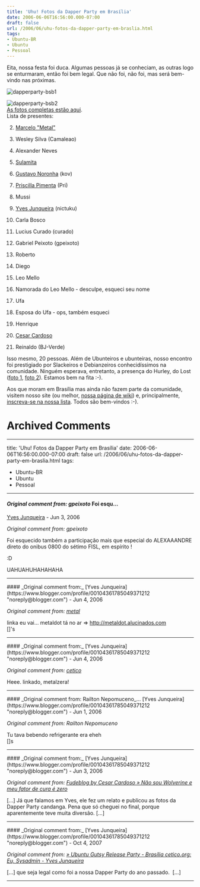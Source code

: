 ```yaml
---
title: 'Uhu! Fotos da Dapper Party em Brasília'
date: 2006-06-06T16:56:00.000-07:00
draft: false
url: /2006/06/uhu-fotos-da-dapper-party-em-braslia.html
tags: 
- Ubuntu-BR
- Ubuntu
- Pessoal
---
```


Eita, nossa festa foi duca. Algumas pessoas já se conheciam, as outras logo se enturmaram, então foi bem legal. Que não foi, não foi, mas será bem-vindo nas próximas.  
  
![dapperparty-bsb1](http://cetico.org/dapper_release_party-bsb/images/s5300043.jpg "dapperparty-bsb1")  
  
![dapperparty-bsb2](http://cetico.org/dapper_release_party-bsb/images/s5300061.jpg "dapperparty-bsb2")  
[As fotos completas estão aqui](http://fotos.ubuntubrasil.org/v/DapperParty-BSB).  
Lista de presentes:  

  
2.  [Marcelo "Metal"](http://metaldot.alucinados.com/)
  
4.  Wesley Silva (Camaleao)
  
6.  Alexander Neves
  
8.  [Sulamita](http://sulamita.linuxchix.org.br/)
  
10.  [Gustavo Noronha](http://blog.kov.eti.br/) (kov)
  
12.  [Priscilla Pimenta](http://priscilla.linuxchix.org.br/) (Pri)
  
14.  Mussi
  
16.  [Yves Junqueira](http://www.cetico.org/tech) (nictuku)
  
18.  Carla Bosco
  
20.  Lucius Curado (curado)
  
22.  Gabriel Peixoto (gpeixoto)
  
24.  Roberto
  
26.  Diego
  
28.  Leo Mello
  
30.  Namorada do Leo Mello - desculpe, esqueci seu nome
  
32.  Ufa
  
34.  Esposa do Ufa - ops, também esqueci
  
36.  Henrique
  
38.  [Cesar Cardoso](http://zyakannazio.eti.br/fudeblog)
  
40.  Reinaldo (BJ-Verde)
  

  
Isso mesmo, 20 pessoas. Além de Ubunteiros e ubunteiras, nosso encontro foi prestigiado por Slackeiros e Debianzeiros conhecidíssimos na comunidade. Ninguém esperava, entretanto, a presença do Hurley, do Lost ([foto 1](http://www.reviewjournal.com/lvrj_home/2005/May-12-Thu-2005/photos/lifestyle.jpg), [foto 2](http://www.cetico.org/dapper_release_party-bsb/target19.html)). Estamos bem na fita :-).  
  
Aos que moram em Brasília mas ainda não fazem parte da comunidade, visitem nosso site (ou melhor, [nossa página de wiki](http://wiki.ubuntubrasil.org/UbuntuDF)) e, principalmente, [inscreva-se na nossa lista](http://listas.ubuntubrasil.org/mailman/listinfo/ubuntu-df). Todos são bem-vindos :-).
# Archived Comments
---
title: 'Uhu! Fotos da Dapper Party em Brasília'
date: 2006-06-06T16:56:00.000-07:00
draft: false
url: /2006/06/uhu-fotos-da-dapper-party-em-braslia.html
tags: 
- Ubuntu-BR
- Ubuntu
- Pessoal
---

#### _Original comment from: gpeixoto_ Foi esqu...
[Yves Junqueira](https://www.blogger.com/profile/00104361785049371212 "noreply@blogger.com") - <time datetime="2006-06-06T18:00:00.000-07:00">Jun 3, 2006</time>

_Original comment from: gpeixoto_  
  
Foi esquecido também a participação mais que especial do ALEXAAANDRE direto do onibus 0800 do sétimo FISL, em espírito !  
  
:D  
  
  
  
UAHUAHUHAHAHAHA
<hr />
#### _Original comment from:_
[Yves Junqueira](https://www.blogger.com/profile/00104361785049371212 "noreply@blogger.com") - <time datetime="2006-06-08T08:07:00.000-07:00">Jun 4, 2006</time>

_Original comment from: [metal](http://metaldot.alucinados.com)_  
  
linka eu vai... metaldot tá no ar => http://metaldot.alucinados.com  
\[\]'s
<hr />
#### _Original comment from:_
[Yves Junqueira](https://www.blogger.com/profile/00104361785049371212 "noreply@blogger.com") - <time datetime="2006-06-08T08:31:00.000-07:00">Jun 4, 2006</time>

_Original comment from: [cetico](javascript:void(0);)_  
  
Heee. linkado, metalzera!
<hr />
#### _Original comment from: Railton Nepomuceno_...
[Yves Junqueira](https://www.blogger.com/profile/00104361785049371212 "noreply@blogger.com") - <time datetime="2006-06-12T08:30:00.000-07:00">Jun 1, 2006</time>

_Original comment from: Railton Nepomuceno_  
  
Tu tava bebendo refrigerante era eheh  
\[\]s
<hr />
#### _Original comment from:_
[Yves Junqueira](https://www.blogger.com/profile/00104361785049371212 "noreply@blogger.com") - <time datetime="2006-06-14T03:25:00.000-07:00">Jun 3, 2006</time>

_Original comment from: [Fudeblog by Cesar Cardoso » Não sou Wolverine e meu fator de cura é zero](http://zyakannazio.eti.br/fudeblog/2006/06/07/nao-sou-wolverine-e-meu-fator-de-cura-e-zero/)_  
  
\[...\] Já que falamos em Yves, ele fez um relato e publicou as fotos da Dapper Party candanga. Pena que só cheguei no final, porque aparentemente teve muita diversão. \[...\]
<hr />
#### _Original comment from:_
[Yves Junqueira](https://www.blogger.com/profile/00104361785049371212 "noreply@blogger.com") - <time datetime="2007-10-18T06:44:00.000-07:00">Oct 4, 2007</time>

_Original comment from: [» Ubuntu Gutsy Release Party - Brasília cetico.org: Eu, Sysadmin - Yves Junqueira](http://cetico.org/tech/2007/10/ubuntu-gutsy-release-party-brasilia.html)_  
  
\[...\] que seja legal como foi a nossa Dapper Party do ano passado.  \[...\]
<hr />
